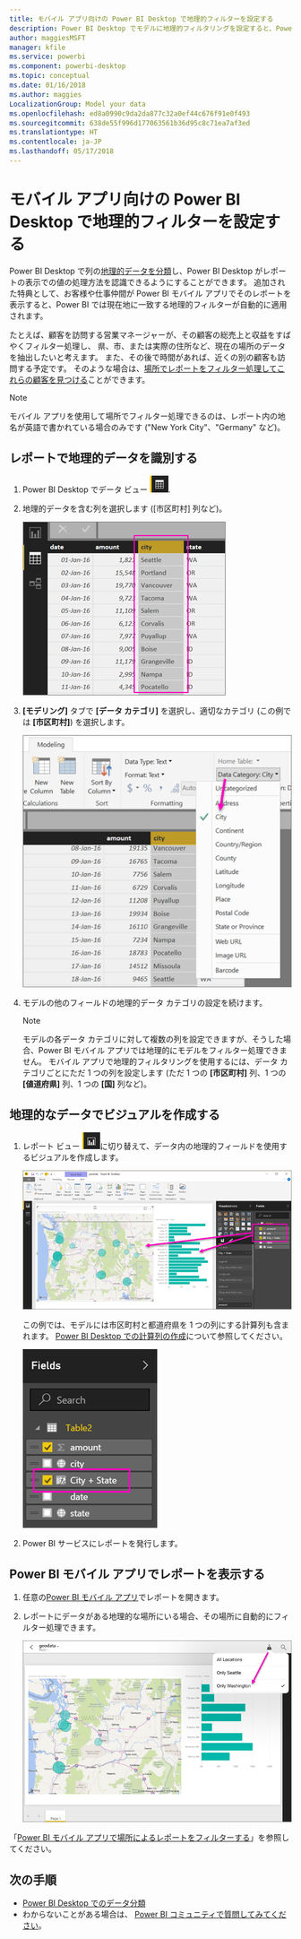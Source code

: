 ```yaml
---
title: モバイル アプリ向けの Power BI Desktop で地理的フィルターを設定する
description: Power BI Desktop でモデルに地理的フィルタリングを設定すると、Power BI モバイル アプリでデータを自動的に現在の場所でフィルター処理できます。
author: maggiesMSFT
manager: kfile
ms.service: powerbi
ms.component: powerbi-desktop
ms.topic: conceptual
ms.date: 01/16/2018
ms.author: maggies
LocalizationGroup: Model your data
ms.openlocfilehash: ed8a0990c9da2da877c32a0ef44c676f91e0f493
ms.sourcegitcommit: 638de55f996d177063561b36d95c8c71ea7af3ed
ms.translationtype: HT
ms.contentlocale: ja-JP
ms.lasthandoff: 05/17/2018
---
```

# <a name="set-geographic-filters-in-power-bi-desktop-for-the-mobile-apps"></a>モバイル アプリ向けの Power BI Desktop で地理的フィルターを設定する
Power BI Desktop で列の[地理的データを分類](desktop-data-categorization.md)し、Power BI Desktop がレポートの表示での値の処理方法を認識できるようにすることができます。 追加された特典として、お客様や仕事仲間が Power BI モバイル アプリでそのレポートを表示すると、Power BI では現在地に一致する地理的フィルターが自動的に適用されます。 

たとえば、顧客を訪問する営業マネージャーが、その顧客の総売上と収益をすばやくフィルター処理し、 県、市、または実際の住所など、現在の場所のデータを抽出したいと考えます。 また、その後で時間があれば、近くの別の顧客も訪問する予定です。 そのような場合は、[場所でレポートをフィルター処理してこれらの顧客を見つける](mobile-apps-geographic-filtering.md)ことができます。

> [!NOTE]
> モバイル アプリを使用して場所でフィルター処理できるのは、レポート内の地名が英語で書かれている場合のみです ("New York City"、"Germany" など)。
> 
> 

## <a name="identify-geographic-data-in-your-report"></a>レポートで地理的データを識別する
1. Power BI Desktop でデータ ビュー ![[データ ビュー] アイコンに切り替えます](media/desktop-mobile-geofiltering/pbi_desktop_data_icon.png).
2. 地理的データを含む列を選択します ([市区町村] 列など)。
   
    ![[市区町村] 列](media/desktop-mobile-geofiltering/power-bi-desktop-geo-column.png)
3. **[モデリング]** タブで **[データ カテゴリ]** を選択し、適切なカテゴリ (この例では **[市区町村]**) を選択します。
   
    ![[データ カテゴリ] ボックス](media/desktop-mobile-geofiltering/power-bi-desktop-geo-category.png)
4. モデルの他のフィールドの地理的データ カテゴリの設定を続けます。 
   
   > [!NOTE]
   > モデルの各データ カテゴリに対して複数の列を設定できますが、そうした場合、Power BI モバイル アプリでは地理的にモデルをフィルター処理できません。 モバイル アプリで地理的フィルタリングを使用するには、データ カテゴリごとにただ 1 つの列を設定します (ただ 1 つの **[市区町村]** 列、1 つの **[値道府県]** 列、1 つの **[国]** 列など)。 
   > 
   > 

## <a name="create-visuals-with-your-geographic-data"></a>地理的なデータでビジュアルを作成する
1. レポート ビュー ![レポート ビュー](media/desktop-mobile-geofiltering/power-bi-desktop-report-icon.png)に切り替えて、データ内の地理的フィールドを使用するビジュアルを作成します。 
   
    ![マップを使用したレポート](media/desktop-mobile-geofiltering/power-bi-desktop-geo-report.png)
   
    この例では、モデルには市区町村と都道府県を 1 つの列にする計算列も含まれます。 [Power BI Desktop での計算列の作成](desktop-calculated-columns.md)について参照してください。
   
    ![市区町村と都道府県を 1 つにしたフィールド](media/desktop-mobile-geofiltering/power-bi-desktop-city-state-column.png)
2. Power BI サービスにレポートを発行します。

## <a name="view-the-report-in-power-bi-mobile-app"></a>Power BI モバイル アプリでレポートを表示する
1. 任意の[Power BI モバイル アプリ](mobile-apps-for-mobile-devices.md)でレポートを開きます。
2. レポートにデータがある地理的な場所にいる場合、その場所に自動的にフィルター処理できます。
   
    ![モバイル アプリの地理フィルター](media/desktop-mobile-geofiltering/power-bi-mobile-geo-map-set-filter.png)

「[Power BI モバイル アプリで場所によるレポートをフィルターする](mobile-apps-geographic-filtering.md)」を参照してください。

## <a name="next-steps"></a>次の手順
* [Power BI Desktop でのデータ分類](desktop-data-categorization.md)  
* わからないことがある場合は、 [Power BI コミュニティで質問してみてください](http://community.powerbi.com/)。

